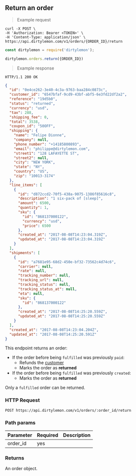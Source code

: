 ## Return an order

> Example request

```shell
curl -X POST \
-H 'Authorization: Bearer <TOKEN>' \
-H 'Content-Type: application/json' \
https://api.dirtylemon.com/v1/orders/{ORDER_ID}/return
```

```javascript
const dirtylemon = require('dirtylemon');

dirtylemon.orders.return({ORDER_ID})
```

> Example response

```http
HTTP/1.1 200 OK
```

```json
{
  "id": "0e4ce262-3e40-4c3a-9763-baa284c0873c",
  "customer_id": "6547bfaf-9cd9-43bf-abf5-6e3fd22df2a2",
  "reference": "19d5b0",
  "status": "returned",
  "currency": "usd",
  "tax": 288,
  "shipping_fee": 0,
  "total": 3538,
  "coupon_id": "50OFF",
  "shipping": {
    "name": "Felipe Dionne",
    "company": null,
    "phone_number": "+14185800893",
    "email": "philippe@dirtylemon.com",
    "street1": "128 LAFAYETTE ST",
    "street2": null,
    "city": "NEW YORK",
    "state": "NY",
    "country": "US",
    "zip": "10013-3174"
  },
  "line_items": [
    {
      "id": "d872ccd2-70f5-438a-9075-1386f85616c8",
      "description": "1 six-pack of [sleep]",
      "amount": 6500,
      "quantity": 1,
      "sku": {
        "id": "868137000122",
        "currency": "usd",
        "price": 6500
      },
      "created_at": "2017-08-08T14:23:04.319Z",
      "updated_at": "2017-08-08T14:23:04.319Z"
    }
  ],
  "shipments": [
    {
      "id": "a7681e95-68d2-450e-bf32-73562c4d74c6",
      "carrier": null,
      "rate": null,
      "tracking_number": null,
      "tracking_url": null,
      "tracking_status": null,
      "tracking_status_at": null,
      "eta": null,
      "sku": {
        "id": "868137000122"
      },
      "created_at": "2017-08-08T14:25:20.559Z",
      "updated_at": "2017-08-08T14:25:20.559Z"
    }
  ],
  "created_at": "2017-08-08T14:23:04.204Z",
  "updated_at": "2017-08-08T14:25:20.591Z"
}
```

This endpoint returns an order:

  - If the order before being `fulfilled` was previously `paid`:
    - Refunds the [customer](#customers)
    - Marks the order as __returned__
  - If the order before being `fulfilled` was previously `created`:
    - Marks the order as __returned__

Only a `fulfilled` order can be returned.

### HTTP Request

`POST https://api.dirtylemon.com/v1/orders/:order_id/return`

### Path params

| Parameter | Required | Description |
| --------- | -------- | ------------|
| order_id | yes |  |

### Returns

An order object.
